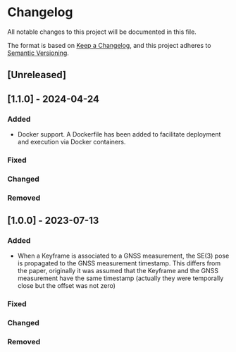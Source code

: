 # Changelog

All notable changes to this project will be documented in this file.

The format is based on [Keep a Changelog](https://keepachangelog.com/en/1.0.0/),
and this project adheres to [Semantic Versioning](https://semver.org/spec/v2.0.0.html).

## [Unreleased]

## [1.1.0] - 2024-04-24

### Added
- Docker support. A Dockerfile has been added to facilitate deployment and execution via Docker containers.

### Fixed


### Changed


### Removed


## [1.0.0] - 2023-07-13

### Added
- When a Keyframe is associated to a GNSS measurement, the SE(3) pose is propagated to the GNSS measurement timestamp. This differs from the paper, originally it was assumed that the Keyframe and the GNSS measurement have the same timestamp (actually they were temporally close but the offset was not zero)

### Fixed


### Changed


### Removed

